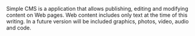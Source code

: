 Simple CMS is a application that allows publishing, editing and modifying content on Web pages. Web content includes only text at the time of this writing. In a future version will be included graphics, photos, video, audio and code.

